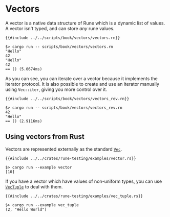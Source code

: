 # Vectors

A vector is a native data structure of Rune which is a dynamic list of values. A
vector isn't typed, and can store *any* rune values.

```rust,noplaypen
{{#include ../../scripts/book/vectors/vectors.rn}}
```

```text
$> cargo run -- scripts/book/vectors/vectors.rn
"Hello"
42
"Hello"
42
== () (5.0674ms)
```

As you can see, you can iterate over a vector because it implements the iterator
protocol. It is also possible to create and use an iterator manually using
`Vec::iter`, giving you more control over it.

```rust,noplaypen
{{#include ../../scripts/book/vectors/vectors_rev.rn}}
```

```text
$> cargo run -- scripts/book/vectors/vectors_rev.rn
42
"Hello"
== () (2.9116ms)
```

## Using vectors from Rust

Vectors are represented externally as the standard [`Vec`].

```rust,noplaypen
{{#include ../../crates/rune-testing/examples/vector.rs}}
```

```text
$> cargo run --example vector
[10]
```

If you have a vector which have values of non-uniform types, you can use 
[`VecTuple`] to deal with them.

```rust,noplaypen
{{#include ../../crates/rune-testing/examples/vec_tuple.rs}}
```

```text
$> cargo run --example vec_tuple
(2, "Hello World")
```

[`Vec`]: https://doc.rust-lang.org/std/vec/struct.Vec.html
[`VecTuple`]: https://docs.rs/runestick/0/runestick/struct.VecTuple.html
